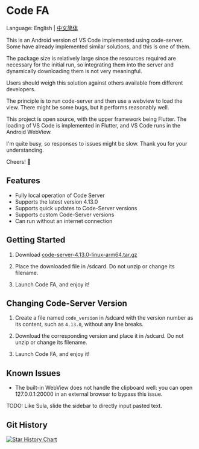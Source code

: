 # Code FA

Language: English | [中文简体](README-ZH.md)

This is an Android version of VS Code implemented using code-server. Some have already implemented similar solutions, and this is one of them.

The package size is relatively large since the resources required are necessary for the initial run, so integrating them into the server and dynamically downloading them is not very meaningful.

Users should weigh this solution against others available from different developers.

The principle is to run code-server and then use a webview to load the view. There might be some bugs, but it performs reasonably well.

This project is open source, with the upper framework being Flutter. The loading of VS Code is implemented in Flutter, and VS Code runs in the Android WebView.

I'm quite busy, so responses to issues might be slow. Thank you for your understanding.

Cheers! 🍻

## Features

- Fully local operation of Code Server
- Supports the latest version 4.13.0
- Supports quick updates to Code-Server versions
- Supports custom Code-Server versions
- Can run without an internet connection

## Getting Started

1. Download [code-server-4.13.0-linux-arm64.tar.gz](https://github.com/coder/code-server/releases/download/v4.13.0/code-server-4.13.0-linux-arm64.tar.gz)

2. Place the downloaded file in /sdcard. Do not unzip or change its filename.

3. Launch Code FA, and enjoy it!

## Changing Code-Server Version

1. Create a file named `code_version` in /sdcard with the version number as its content, such as `4.13.0`, without any line breaks.

2. Download the corresponding version and place it in /sdcard. Do not unzip or change its filename.

3. Launch Code FA, and enjoy it!

## Known Issues

- The built-in WebView does not handle the clipboard well: you can open 127.0.0.1:20000 in an external browser to bypass this issue.

TODO: Like Sula, slide the sidebar to directly input pasted text.

## Git History

[![Star History Chart](https://api.star-history.com/svg?repos=nightmare-space/vscode_for_android&type=Date)](https://star-history.com/#nightmare-space/vscode_for_android&Date)